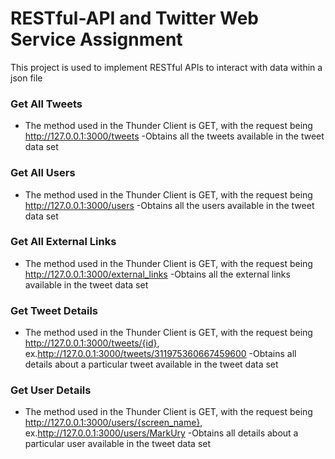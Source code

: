 # RESTful-API and Twitter Web Service Assignment

This project is used to implement RESTful APIs to interact with data within a json file

### Get All Tweets
- The method used in the Thunder Client is GET, with the request being http://127.0.0.1:3000/tweets
-Obtains all the tweets available in the tweet data set

### Get All Users
- The method used in the Thunder Client is GET, with the request being http://127.0.0.1:3000/users
-Obtains all the users available in the tweet data set

### Get All External Links
- The method used in the Thunder Client is GET, with the request being http://127.0.0.1:3000/external_links
-Obtains all the external links available in the tweet data set

### Get Tweet Details
- The method used in the Thunder Client is GET, with the request being http://127.0.0.1:3000/tweets/{id}, ex.http://127.0.0.1:3000/tweets/311975360667459600
-Obtains all details about a particular tweet available in the tweet data set

### Get User Details
- The method used in the Thunder Client is GET, with the request being http://127.0.0.1:3000/users/{screen_name}, ex.http://127.0.0.1:3000/users/MarkUry
-Obtains all details about a particular user available in the tweet data set
